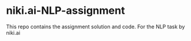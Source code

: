 # niki.ai-NLP-assignment
This repo contains the assignment solution and code. For the NLP task by niki.ai
